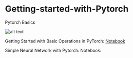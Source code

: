 # Getting-started-with-Pytorch
Pytorch Basics

![alt text](https://analyticsindiamag.com/wp-content/uploads/2019/11/PyTorch.png)

Getting Started with Basic Operations in PyTorch: 
[Notebook](https://github.com/Kaif10/Getting-started-with-Pytorch/blob/main/Pytorch_Basics.ipynb)


Simple Neural Network with Pytorch: Notebook:
